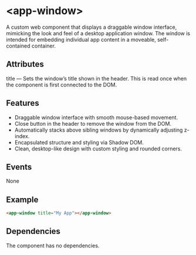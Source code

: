 # &lt;app-window&gt;

A custom web component that displays a draggable window interface, mimicking the look and feel of a desktop application window. The window is intended for embedding individual app content in a moveable, self-contained container.


## Attributes

title — Sets the window’s title shown in the header. This is read once when the component is first connected to the DOM.


## Features

- Draggable window interface with smooth mouse-based movement.  
- Close button in the header to remove the window from the DOM.  
- Automatically stacks above sibling windows by dynamically adjusting z-index.  
- Encapsulated structure and styling via Shadow DOM.  
- Clean, desktop-like design with custom styling and rounded corners.  


## Events

None


## Example

```html
<app-window title="My App"></app-window>
```


## Dependencies

The component has no dependencies.